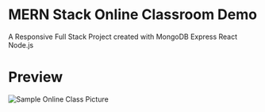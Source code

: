# MERN Stack Online Classroom Demo

A Responsive Full Stack Project created with MongoDB Express React Node.js

# Preview

![Sample Online Class Picture](https://i.ibb.co/f1gpmky/preview-mern.jpg)
